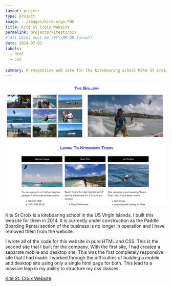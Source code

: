 ```yaml
---
layout: project
type: project
image: ../images/kiteLarge.PNG
title: Kite St Croix Website
permalink: projects/kitestcroix
# All dates must be YYYY-MM-DD format!
date: 2014-07-01
labels:
  - html
  - css
  
summary: A responsive web site for the kiteboaring school Kite St Croix.
---
```


<img class="ui image" src="../images/learnToKite.PNG">

Kite St Croix is a kiteboaring school in the US Virgin Islands.  I built this website for them in 2014.  It is currently under construction as the Paddle Boarding Rental section of the business is no longer in operation and I have removed them from the website. 

I wrote all of the code for this website in pure HTML and CSS.  This is the second site that I built for the company.  With the first site, I had created a separate mobile and desktop site.  This was the first completely responsive site that I had made.  I worked through the difficulties of building a mobile and desktop site using only a single html page for both.  This lead to a massive leap in my ability to structure my css classes.

<a href="http://www.kitestcroix.com/">Kite St. Croix Website</href>
